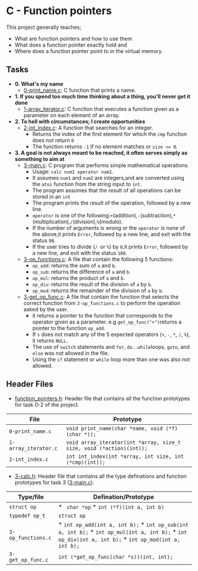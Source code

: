 # C - Function pointers

This project generally teaches;
* What are function pointers and how to use them
* What does a function pointer exactly hold and
* Where does a function pointer point to in the virtual memory.

## Tasks

* **0. What's my name**
  * [0-print_name.c](0-print_name.c): C function that prints a name.
* **1. If you spend too much time thinking about a thing, you'll never get it done**
  * [1-array_iterator.c](1-array_iterator.c): C function that executes a function given as a parameter on each element of an array.
* **2. To hell with circumstances; I create opportunities**
  * [2-int_index.c](2-int_index.c): A function that searches for an integer.
    * Returns the index of the first element for which the `cmp` function does not return `0`
    * The function returns `-1` If no element matches or `size <= 0`.
* **3. A goal is not always meant to be reached, it often serves simply as something to aim at**
  * [3-main.c](3-main.c): C program that performs simple mathematical operations.
    * Usage: `calc num1 operator num2`.
    * It assumes `num1` and `num2` are integers,and are converted using the `atoi` function from the string input to `int`.
    * The program assumes that the result of all operations can be stored in an `int`
    * The program prints the result of the operation, followed by a new line.
    * `operator` is one of the following:`+`(addition),`-`(subtraction),`*`(multiplication),`/`(division),`%`(modulo).
    * If the number of arguments is wrong or the `operator` is none of the above,it prints `Error`, followed by a new line, and exit with the status `98`.
    * If the user tries to divide (`/ `or `%`) by `0`,it  prints `Error`, followed by a new line, and exit with the status `100`.
  * [3-op_functions.c](3-op_functions.c): A file that contain the following 5 functions:
    * `op_add`: returns the sum of `a` and `b`.
    * `op_sub`: returns the difference of `a` and `b`.
    * `op_mul`: returns the product of `a` and `b`.
    * `op_div`: returns the result of the division of `a` by `b`.
    * `op_mod`: returns the remainder of the division of `a` by `b`.
  * [3-get_op_func.c](3-get_op_func.c): A file that contain the function that selects the correct function from `3-op_functions.c` to perform the operation asked by the user.
    * it returns a pointer to the function that corresponds to the operator given as a parameter. e.g `get_op_func("+")`returns a pointer to the function `op_add`.
    * If `s` does not match any of the 5 expected operators (`+`, `-`, `*`, `/`, `%`), it returns `NULL`.
    * The use of `switch` statements and `for`, `do..while`loops, `goto`, and `else` was not allowed in the file.
    * Using the `if` statement or `while` loop more than one was also not allowed.

## Header Files

* [function_pointers.h](function_pointers.h): Header file that contains all the function prototypes for task 0-2 of the project.

|File|Prototype|
|----|---------|
|`0-print_name.c`|`void print_name(char *name, void (*f)(char *));`|
|`1-array_iterator.c`|`void array_iterator(int *array, size_t size, void (*action)(int));`|
|`2-int_index.c`|`int int_index(int *array, int size, int (*cmp)(int));`|

* [3-calc.h](3-calc.h): Header file that contains all the type definations and function prototypes for task 3 ([3-main.c](3-main.c)).

|Type/file|Defination/Prototype|
|---------|--------------------|
|`struct op`|* ` char *op` * `int (*f)(int a, int b)`|
|`typedef op_t`|`struct op`|
|`3-op_functions.c`|* `int op_add(int a, int b);` * `int op_sub(int a, int b);` * `int op_mul(int a, int b);` * `int op_div(int a, int b);` * `int op_mod(int a, int b);`|
|`3-get_op_func.c`|`int (*get_op_func(char *s))(int, int);`|

